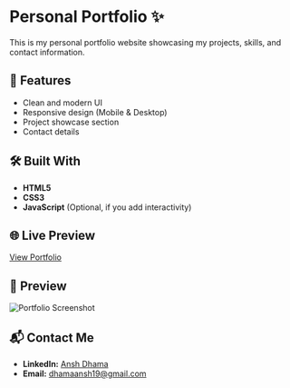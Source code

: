 # Personal Portfolio ✨

This is my personal portfolio website showcasing my projects, skills, and contact information.

## 🚀 Features

- Clean and modern UI
- Responsive design (Mobile & Desktop)
- Project showcase section
- Contact details

## 🛠️ Built With

- **HTML5**
- **CSS3**
- **JavaScript** (Optional, if you add interactivity)

## 🌐 Live Preview

[View Portfolio](https://Ansh-dhama.github.io/personal-portfolio/)

## 📸 Preview

![Portfolio Screenshot](image/portfolio-preview.png)

## 📬 Contact Me

- **LinkedIn:** [Ansh Dhama](https://www.linkedin.com/in/ansh-dhama)
- **Email:** dhamaansh19@gmail.com
